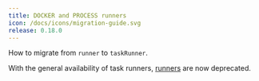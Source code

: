 ```yaml
---
title: DOCKER and PROCESS runners
icon: /docs/icons/migration-guide.svg
release: 0.18.0
---
```


How to migrate from `runner` to `taskRunner`.

With the general availability of task runners, [runners](/docs/08.developer-guide/07.scripts/03.runners.md) are now deprecated. 